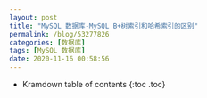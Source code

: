 ```yaml
---
layout: post
title: "MySQL 数据库-MySQL B+树索引和哈希索引的区别"
permalink: /blog/53277826
categories: [数据库]
tags: [MySQL 数据库]
date: 2020-11-16 00:58:56
---
```


* Kramdown table of contents
{:toc .toc}
